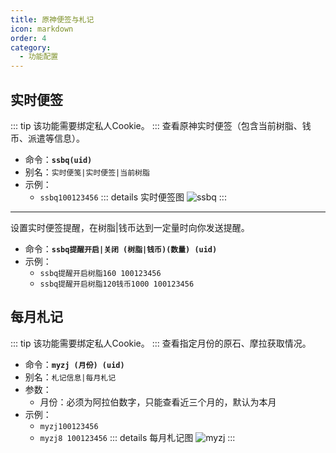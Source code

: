 ```yaml
---
title: 原神便签与札记
icon: markdown
order: 4
category:
  - 功能配置
---
```


## 实时便签
::: tip
该功能需要绑定私人Cookie。
:::
查看原神实时便签（包含当前树脂、钱币、派遣等信息）。
- 命令：**`ssbq(uid)`**
- 别名：`实时便笺|实时便签|当前树脂`
- 示例：
  - `ssbq100123456`
::: details 实时便签图
![ssbq](https://static.cherishmoon.fun/LittlePaimon/readme/ssbq.jpg)
:::
---
设置实时便签提醒，在树脂|钱币达到一定量时向你发送提醒。
- 命令：**`ssbq提醒开启|关闭 (树脂|钱币)(数量) (uid)`**
- 示例：
  - `ssbq提醒开启树脂160 100123456`
  - `ssbq提醒开启树脂120钱币1000 100123456`

## 每月札记
::: tip
该功能需要绑定私人Cookie。
:::
查看指定月份的原石、摩拉获取情况。
- 命令：**`myzj (月份) (uid)`**
- 别名：`札记信息|每月札记`
- 参数：
  - 月份：必须为阿拉伯数字，只能查看近三个月的，默认为本月
- 示例：
  - `myzj100123456`
  - `myzj8 100123456`
::: details 每月札记图
![myzj](https://static.cherishmoon.fun/LittlePaimon/readme/myzj.jpg)
:::